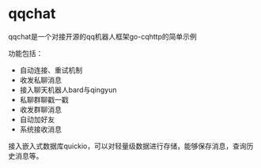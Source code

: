# qqchat

qqchat是一个对接开源的qq机器人框架go-cqhttp的简单示例

功能包括：

* 自动连接、重试机制
* 收发私聊消息
* 接入聊天机器人bard与qingyun
* 私聊群聊戳一戳
* 收发群聊消息
* 自动加好友
* 系统接收消息

接入嵌入式数据库quickio，可以对轻量级数据进行存储，能够保存消息，查询历史消息等。
